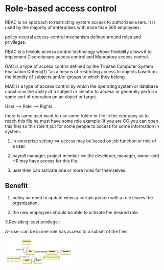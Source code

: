 # Role-based access control

RBAC  is an approach to restricting system access to authorized users. It is used by the majority of enterprises with more than 500 employees.

policy-neutral access-control mechanism defined around roles and privileges.

RBAC is a flexible access control technology whose flexibility allows it to implement Discretionary access control and Mandatory access control.

DAC is a type of access control defined by the Trusted Computer System Evaluation Criteria[1] "as a means of restricting access to objects based on the identity of subjects and/or groups to which they belong.

MAC is a type of access control by which the operating system or database constrains the ability of a subject or initiator to access or generally perform some sort of operation on an object or target.

User -->   Role --> Rights

there is some user want to use some folder or file in the company so to reach this file he must have some role example (if you are CO you can open this file) so this role it put for some people to access for some information in system.

1. in enterprise setting ==> access may be based on job function or role of a user.

2. payroll manager, project member ==> the developer, manager, owner and HR may have access for this file.

3. user then can activate one or more roles for themselves.


## Benefit

1. policy no need to update when a certain person with a role leaves the organization.

2. the new employees should be able to activate the desired role.

3.Revisiting least privilege : 

A- user can be in one role has access to a subset of the files.

![RBAC](https://github.com/naeemmusamh/Reading-note/blob/master/IMAGE/401/Role-based_access_control.jpg?raw=true)